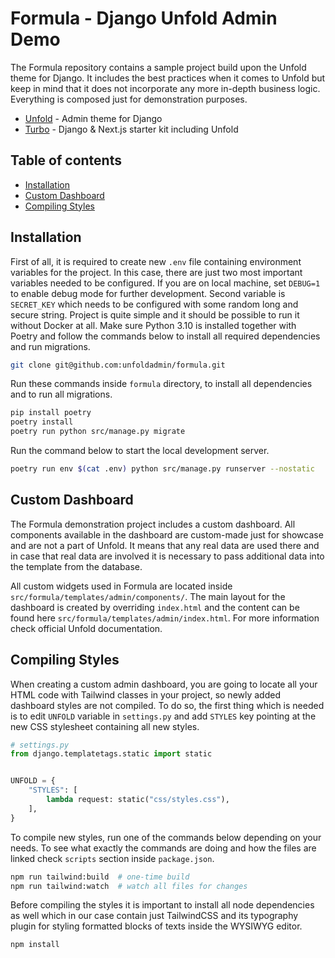 # Formula - Django Unfold Admin Demo <!-- omit from toc -->

The Formula repository contains a sample project build upon the Unfold theme for Django. It includes the best practices when it comes to Unfold but keep in mind that it does not incorporate any more in-depth business logic. Everything is composed just for demonstration purposes.

- [Unfold](https://github.com/unfoldadmin/django-unfold) - Admin theme for Django
- [Turbo](https://github.com/unfoldadmin/turbo) - Django & Next.js starter kit including Unfold

## Table of contents <!-- omit from toc -->

- [Installation](#installation)
- [Custom Dashboard](#custom-dashboard)
- [Compiling Styles](#compiling-styles)

## Installation

First of all, it is required to create new `.env` file containing environment variables for the project. In this case, there are just two most important variables needed to be configured. If you are on local machine, set `DEBUG=1` to enable debug mode for further development. Second variable is `SECRET_KEY` which needs to be configured with some random long and secure string. Project is quite simple and it should be possible to run it without Docker at all. Make sure Python 3.10 is installed together with Poetry and follow the commands below to install all required dependencies and run migrations.

```bash
git clone git@github.com:unfoldadmin/formula.git
```

Run these commands inside `formula` directory, to install all dependencies and to run all migrations.

```bash
pip install poetry
poetry install
poetry run python src/manage.py migrate
```

Run the command below to start the local development server.

```bash
poetry run env $(cat .env) python src/manage.py runserver --nostatic
```

## Custom Dashboard

The Formula demonstration project includes a custom dashboard. All components available in the dashboard are custom-made just for showcase and are not a part of Unfold. It means that any real data are used there and in case that real data are involved it is necessary to pass additional data into the template from the database.

All custom widgets used in Formula are located inside `src/formula/templates/admin/components/`. The main layout for the dashboard is created by overriding `index.html` and the content can be found here `src/formula/templates/admin/index.html`. For more information check official Unfold documentation.

## Compiling Styles

When creating a custom admin dashboard, you are going to locate all your HTML code with Tailwind classes in your project, so newly added dashboard styles are not compiled. To do so, the first thing which is needed is to edit `UNFOLD` variable in `settings.py` and add `STYLES` key pointing at the new CSS stylesheet containing all new styles.

```python
# settings.py
from django.templatetags.static import static


UNFOLD = {
    "STYLES": [
        lambda request: static("css/styles.css"),
    ],
}
```

To compile new styles, run one of the commands below depending on your needs. To see what exactly the commands are doing and how the files are linked check `scripts` section inside `package.json`.

```bash
npm run tailwind:build  # one-time build
npm run tailwind:watch  # watch all files for changes
```

Before compiling the styles it is important to install all node dependencies as well which in our case contain just TailwindCSS and its typography plugin for styling formatted blocks of texts inside the WYSIWYG editor.

```bash
npm install
```
